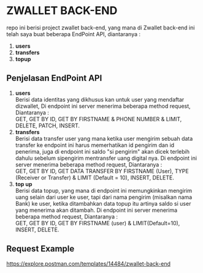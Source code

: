 # ZWALLET BACK-END

repo ini berisi project zwallet back-end, yang mana di Zwallet back-end ini telah saya buat beberapa EndPoint API, diantaranya :

1. <b>users</b>
2. <b>transfers</b>
3. <b>topup</b>

## Penjelasan EndPoint API

1.  <b>users</b> <br>
    Berisi data identitas yang dikhusus kan untuk user yang mendaftar dizwallet, Di endpoint ini server menerima beberapa method request, Diantaranya :<br>
    GET, GET BY ID, GET BY FIRSTNAME & PHONE NUMBER & LIMIT, DELETE, PATCH, INSERT.
2.  <b>transfers</b><br>
    Berisi data transfer user yang mana ketika user mengirim sebuah data transfer ke endpoint ini harus memerhatikan id pengirim dan id penerima, juga di endpoint ini saldo "si pengirim" akan dicek terlebih dahulu sebelum sipengirim mentransfer uang digital nya.
    Di endpoint ini server menerima beberapa method request, Diantaranya :<br>
    GET, GET BY ID, GET DATA TRANSFER BY FIRSTNAME (User), TYPE (Receiver or Transfer) & LIMIT (Default = 10), INSERT, DELETE.
3.  <b>top up</b><br>
    Berisi data topup, yang mana di endpoint ini memungkinkan mengirim uang selain dari user ke user, tapi dari nama pengirim (misalkan nama Bank) ke user, ketika ditambahkan data topup itu artinya saldo si user yang menerima akan ditambah.
    Di endpoint ini server menerima beberapa method request, Diantaranya :<br>
    GET, GET BY ID, GET BY FIRSTNAME (user) & LIMIT(Default=10), INSERT, DELETE.

## Request Example

https://explore.postman.com/templates/14484/zwallet-back-end
